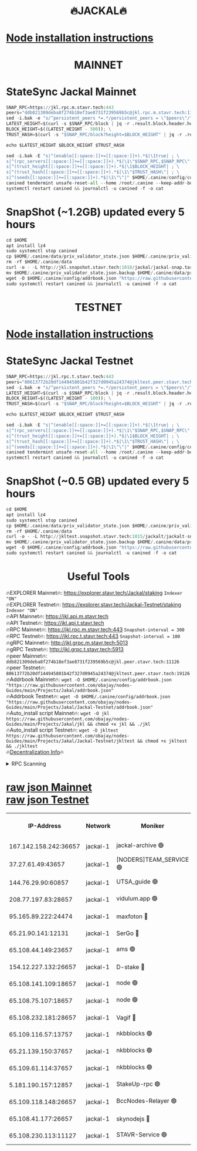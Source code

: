 <h1 align="center"> 🔥JACKAL🔥</h1>

[Node installation instructions](https://github.com/obajay/nodes-Guides/tree/main/Projects/Jakal)
=

<h1 align="center"> MAINNET</h1>

# StateSync Jackal Mainnet
```python
SNAP_RPC=https://jkl.rpc.m.stavr.tech:443
peers="ddb821309deba8f274b18ef3ae8731f239569b5c@jkl.rpc.m.stavr.tech:11126"
sed -i.bak -e "s/^persistent_peers *=.*/persistent_peers = \"$peers\"/" $HOME/.canine/config/config.toml
LATEST_HEIGHT=$(curl -s $SNAP_RPC/block | jq -r .result.block.header.height); \
BLOCK_HEIGHT=$((LATEST_HEIGHT - 500)); \
TRUST_HASH=$(curl -s "$SNAP_RPC/block?height=$BLOCK_HEIGHT" | jq -r .result.block_id.hash)

echo $LATEST_HEIGHT $BLOCK_HEIGHT $TRUST_HASH

sed -i.bak -E "s|^(enable[[:space:]]+=[[:space:]]+).*$|\1true| ; \
s|^(rpc_servers[[:space:]]+=[[:space:]]+).*$|\1\"$SNAP_RPC,$SNAP_RPC\"| ; \
s|^(trust_height[[:space:]]+=[[:space:]]+).*$|\1$BLOCK_HEIGHT| ; \
s|^(trust_hash[[:space:]]+=[[:space:]]+).*$|\1\"$TRUST_HASH\"| ; \
s|^(seeds[[:space:]]+=[[:space:]]+).*$|\1\"\"|" $HOME/.canine/config/config.toml
canined tendermint unsafe-reset-all --home /root/.canine --keep-addr-book
systemctl restart canined && journalctl -u canined -f -o cat
```
# SnapShot (~1.2GB) updated every 5 hours
```python
cd $HOME
apt install lz4
sudo systemctl stop canined
cp $HOME/.canine/data/priv_validator_state.json $HOME/.canine/priv_validator_state.json.backup
rm -rf $HOME/.canine/data
curl -o - -L http://jkl.snapshot.stavr.tech:1018/jackal/jackal-snap.tar.lz4 | lz4 -c -d - | tar -x -C $HOME/.canine --strip-components 2
mv $HOME/.canine/priv_validator_state.json.backup $HOME/.canine/data/priv_validator_state.json
wget -O $HOME/.canine/config/addrbook.json "https://raw.githubusercontent.com/obajay/nodes-Guides/main/Projects/Jakal/addrbook.json"
sudo systemctl restart canined && journalctl -u canined -f -o cat
```

<h1 align="center"> TESTNET</h1>

[Node installation instructions](https://github.com/obajay/nodes-Guides/tree/main/Projects/Jakal/Jackal-Testnet)
=

# StateSync Jackal Testnet
```python
SNAP_RPC=https://jkl.rpc.t.stavr.tech:443
peers="80613772b20df144945801b42f327d0945a24374@jkltest.peer.stavr.tech:19126"
sed -i.bak -e "s/^persistent_peers *=.*/persistent_peers = \"$peers\"/" $HOME/.canine/config/config.toml
LATEST_HEIGHT=$(curl -s $SNAP_RPC/block | jq -r .result.block.header.height); \
BLOCK_HEIGHT=$((LATEST_HEIGHT - 100)); \
TRUST_HASH=$(curl -s "$SNAP_RPC/block?height=$BLOCK_HEIGHT" | jq -r .result.block_id.hash)

echo $LATEST_HEIGHT $BLOCK_HEIGHT $TRUST_HASH

sed -i.bak -E "s|^(enable[[:space:]]+=[[:space:]]+).*$|\1true| ; \
s|^(rpc_servers[[:space:]]+=[[:space:]]+).*$|\1\"$SNAP_RPC,$SNAP_RPC\"| ; \
s|^(trust_height[[:space:]]+=[[:space:]]+).*$|\1$BLOCK_HEIGHT| ; \
s|^(trust_hash[[:space:]]+=[[:space:]]+).*$|\1\"$TRUST_HASH\"| ; \
s|^(seeds[[:space:]]+=[[:space:]]+).*$|\1\"\"|" $HOME/.canine/config/config.toml
canined tendermint unsafe-reset-all --home /root/.canine --keep-addr-book
systemctl restart canined && journalctl -u canined -f -o cat
```
# SnapShot (~0.5 GB) updated every 5 hours
```python
cd $HOME
apt install lz4
sudo systemctl stop canined
cp $HOME/.canine/data/priv_validator_state.json $HOME/.canine/priv_validator_state.json.backup
rm -rf $HOME/.canine/data
curl -o - -L http://jkltest.snapshot.stavr.tech:1015/jackalt/jackalt-snap.tar.lz4 | lz4 -c -d - | tar -x -C $HOME/.canine --strip-components 2
mv $HOME/.canine/priv_validator_state.json.backup $HOME/.canine/data/priv_validator_state.json
wget -O $HOME/.canine/config/addrbook.json "https://raw.githubusercontent.com/obajay/nodes-Guides/main/Projects/Jakal/Jackal-Testnet/addrbook.json"
sudo systemctl restart canined && journalctl -u canined -f -o cat
```

 <h1 align="center"> Useful Tools</h1>

🔥EXPLORER Mainnet🔥:      https://explorer.stavr.tech/Jackal/staking		        `Indexer "ON"` \
🔥EXPLORER Testnet🔥:      https://explorer.stavr.tech/Jackal-Testnet/staking     `Indexer "ON"` \
🔥API Mainnet🔥: 			 		 https://jkl.api.m.stavr.tech \
🔥API Testnet🔥: 			 		 https://jkl.api.t.stavr.tech \
🔥RPC Mainnet🔥:           https://jkl.rpc.m.stavr.tech:443              `Snapshot-interval = 300` \
🔥RPC Testnet🔥:           https://jkl.rpc.t.stavr.tech:443              `Snapshot-interval = 100` \
🔥gRPC Mainnet🔥:          http://jkl.grpc.m.stavr.tech:5013 \
🔥gRPC Testnet🔥:          http://jkl.grpc.t.stavr.tech:5913 \
🔥peer Mainnet🔥:					 `ddb821309deba8f274b18ef3ae8731f239569b5c@jkl.peer.stavr.tech:11126` \
🔥peer Testnet🔥:					 `80613772b20df144945801b42f327d0945a24374@jkltest.peer.stavr.tech:19126` \
🔥Addrbook Mainnet🔥:    ```wget -O $HOME/.canine/config/addrbook.json "https://raw.githubusercontent.com/obajay/nodes-Guides/main/Projects/Jakal/addrbook.json"``` \
🔥Addrbook Testnet🔥:    ```wget -O $HOME/.canine/config/addrbook.json "https://raw.githubusercontent.com/obajay/nodes-Guides/main/Projects/Jakal/Jackal-Testnet/addrbook.json"``` \
🔥Auto_install script Mainnet🔥: ```wget -O jkl https://raw.githubusercontent.com/obajay/nodes-Guides/main/Projects/Jakal/jkl && chmod +x jkl && ./jkl``` \
🔥Auto_install script Testnet🔥: ```wget -O jkltest https://raw.githubusercontent.com/obajay/nodes-Guides/main/Projects/Jakal/Jackal-Testnet/jkltest && chmod +x jkltest && ./jkltest``` \
🔥[Decentralization Info](https://github.com/obajay/StateSync-snapshots/tree/main/Projects/Jackal/Decentralization)🔥


<details>
<summary>RPC Scanning</summary>

<h2 align="center"> We scan nodes in real time every 4 hours. And we provide the final result of RPC endpoints.
We cannot influence the operation of these nodes in any way. </h2>


```python
If Voting Power is higher than 0 --> then the Node is a validator of the network and may be subject to attack and be a potential threat to the chain.
```
```python
We marked such validators with a red symbol
```

</details>

[raw json Mainnet](https://rpc-check.jaclalm.stavr.tech/jaclalm/rpc-jaclalm-result.json) \
[raw json Testnet](https://github.com/obajay/StateSync-snapshots/tree/main/Projects/Jackal/Rpc-Check-Testnet)
=

<table><tr><th>IP-Address</th><th>Network</th><th>Moniker</th><th>Latest Block Height</th><th>Earliest Block Height</th><th>Catching Up</th><th>Tx Index</th><th>Voting Power</th><th>Scan Time</th></tr><tr><td>167.142.158.242:36657</td><td>jackal-1</td><td>jackal-archive 🟢</td><td>6517288</td><td>2770293</td><td>False</td><td>on</td><td>0</td><td>2024-02-16T23:08:43.009016927UTC</td></tr><tr><td>37.27.61.49:43657</td><td>jackal-1</td><td>[NODERS]TEAM_SERVICE 🟢</td><td>6517255</td><td>6142001</td><td>False</td><td>on</td><td>0</td><td>2024-02-16T23:05:24.159131824UTC</td></tr><tr><td>144.76.29.90:60857</td><td>jackal-1</td><td>UTSA_guide 🟢</td><td>6517276</td><td>6280001</td><td>False</td><td>on</td><td>0</td><td>2024-02-16T23:07:33.820464734UTC</td></tr><tr><td>208.77.197.83:28657</td><td>jackal-1</td><td>vidulum.app 🟢</td><td>6517287</td><td>6296001</td><td>False</td><td>on</td><td>0</td><td>2024-02-16T23:08:40.117321182UTC</td></tr><tr><td>95.165.89.222:24474</td><td>jackal-1</td><td>maxfoton 🔴</td><td>6517279</td><td>6430001</td><td>False</td><td>off</td><td>117661</td><td>2024-02-16T23:07:49.089498116UTC</td></tr><tr><td>65.21.90.141:12131</td><td>jackal-1</td><td>SerGo 🔴</td><td>6517260</td><td>6431811</td><td>False</td><td>off</td><td>51100</td><td>2024-02-16T23:05:59.609796800UTC</td></tr><tr><td>65.108.44.149:23657</td><td>jackal-1</td><td>ams 🟢</td><td>6517281</td><td>6431811</td><td>False</td><td>on</td><td>0</td><td>2024-02-16T23:08:03.787995840UTC</td></tr><tr><td>154.12.227.132:26657</td><td>jackal-1</td><td>D-stake 🔴</td><td>6517257</td><td>6434501</td><td>False</td><td>off</td><td>130243</td><td>2024-02-16T23:05:39.854488385UTC</td></tr><tr><td>65.108.141.109:18657</td><td>jackal-1</td><td>node 🟢</td><td>6517258</td><td>6444728</td><td>False</td><td>on</td><td>0</td><td>2024-02-16T23:05:44.430252204UTC</td></tr><tr><td>65.108.75.107:18657</td><td>jackal-1</td><td>node 🟢</td><td>6517270</td><td>6458311</td><td>False</td><td>on</td><td>0</td><td>2024-02-16T23:06:56.169692312UTC</td></tr><tr><td>65.108.232.181:28657</td><td>jackal-1</td><td>Vagif 🔴</td><td>6517279</td><td>6462201</td><td>False</td><td>off</td><td>60003</td><td>2024-02-16T23:07:48.597032779UTC</td></tr><tr><td>65.109.116.57:13757</td><td>jackal-1</td><td>nkbblocks 🟢</td><td>6517292</td><td>6468668</td><td>False</td><td>on</td><td>0</td><td>2024-02-16T23:09:08.577223741UTC</td></tr><tr><td>65.21.139.150:37657</td><td>jackal-1</td><td>nkbblocks 🟢</td><td>6517260</td><td>6473101</td><td>False</td><td>on</td><td>0</td><td>2024-02-16T23:05:57.110439830UTC</td></tr><tr><td>65.109.61.114:37657</td><td>jackal-1</td><td>nkbblocks 🟢</td><td>6517268</td><td>6473101</td><td>False</td><td>on</td><td>0</td><td>2024-02-16T23:06:45.463872005UTC</td></tr><tr><td>5.181.190.157:12857</td><td>jackal-1</td><td>StakeUp-rpc 🟢</td><td>6511596</td><td>6486001</td><td>False</td><td>on</td><td>0</td><td>2024-02-16T23:05:36.879099798UTC</td></tr><tr><td>65.109.118.148:26657</td><td>jackal-1</td><td>BccNodes-Relayer 🟢</td><td>6517275</td><td>6489001</td><td>False</td><td>on</td><td>0</td><td>2024-02-16T23:07:25.308846388UTC</td></tr><tr><td>65.108.41.177:26657</td><td>jackal-1</td><td>skynodejs 🔴</td><td>6517288</td><td>6509001</td><td>False</td><td>on</td><td>83702</td><td>2024-02-16T23:08:43.361248220UTC</td></tr><tr><td>65.108.230.113:11127</td><td>jackal-1</td><td>STAVR-Service 🟢</td><td>6517282</td><td>6515901</td><td>False</td><td>on</td><td>0</td><td>2024-02-16T23:08:10.342243301UTC</td></tr></table>
